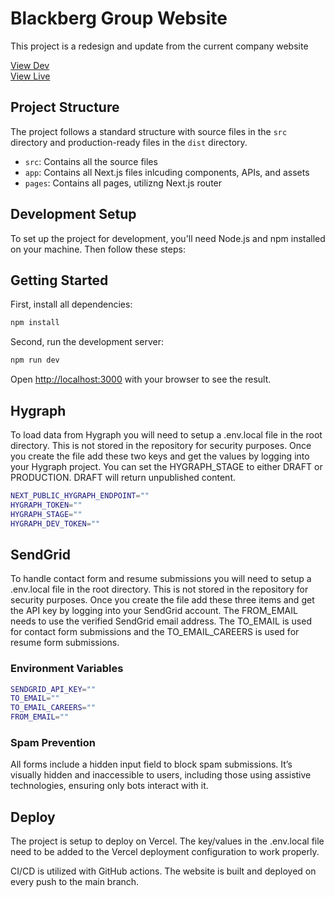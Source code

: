 # Blackberg Group Website 

This project is a redesign and update from the current company website

[View Dev](https://blackberg-website-git-dev-bbg.vercel.app)  
[View Live](https://www.blackberggroup.com/)

## Project Structure

The project follows a standard structure with source files in the `src` directory and production-ready files in the `dist` directory.

- `src`: Contains all the source files
- `app`: Contains all Next.js files inlcuding components, APIs, and assets
- `pages`: Contains all pages, utilizng Next.js router

## Development Setup

To set up the project for development, you'll need Node.js and npm installed on your machine. Then follow these steps:

## Getting Started

First, install all dependencies:

```bash
npm install
```

Second, run the development server:

```bash
npm run dev
```

Open [http://localhost:3000](http://localhost:3000) with your browser to see the result.

## Hygraph

To load data from Hygraph you will need to setup a .env.local file in the root directory. This is not stored in the repository for security purposes. Once you create the file add these two keys and get the values by logging into your Hygraph project. You can set the HYGRAPH_STAGE to either DRAFT or PRODUCTION. DRAFT will return unpublished content. 

```bash
NEXT_PUBLIC_HYGRAPH_ENDPOINT=""
HYGRAPH_TOKEN=""
HYGRAPH_STAGE=""
HYGRAPH_DEV_TOKEN=""
```

## SendGrid

To handle contact form and resume submissions you will need to setup a .env.local file in the root directory. This is not stored in the repository for security purposes. Once you create the file add these three items and get the API key by logging into your SendGrid account. The FROM_EMAIL needs to use the verified SendGrid email address. The TO_EMAIL is used for contact form submissions and the TO_EMAIL_CAREERS is used for resume form submissions.

### Environment Variables

```bash
SENDGRID_API_KEY=""
TO_EMAIL=""
TO_EMAIL_CAREERS=""
FROM_EMAIL=""
```

### Spam Prevention

All forms include a hidden input field to block spam submissions. It’s visually hidden and inaccessible to users, including those using assistive technologies, ensuring only bots interact with it.

## Deploy 

The project is setup to deploy on Vercel. The key/values in the .env.local file need to be added to the Vercel deployment configuration to work properly. 

CI/CD is utilized with GitHub actions. The website is built and deployed on every push to the main branch. 
